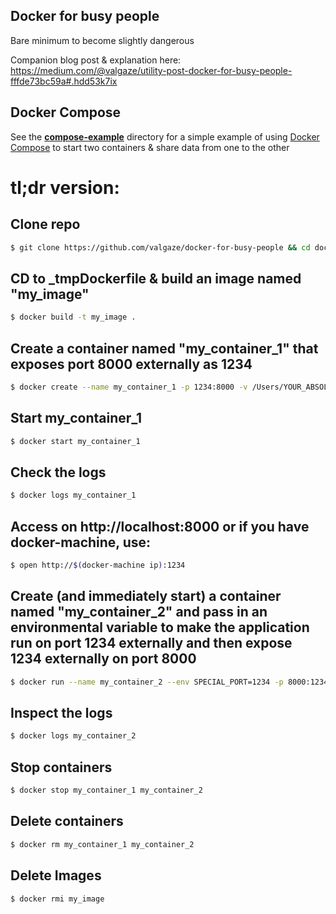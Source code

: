 ## Docker for busy people
Bare minimum to become slightly dangerous

Companion blog post & explanation here: https://medium.com/@valgaze/utility-post-docker-for-busy-people-fffde73bc59a#.hdd53k7ix


## Docker Compose

See the **[compose-example](compose-example)** directory for a simple example of using [Docker Compose](https://docs.docker.com/compose/overview/) to start two containers & share data from one to the other


# tl;dr version:


## Clone repo

```sh
$ git clone https://github.com/valgaze/docker-for-busy-people && cd docker-for-busy-people
```

## CD to _tmpDockerfile & build an image named "my_image"

```sh
$ docker build -t my_image .
```

## Create a container named "my_container_1" that exposes port 8000 externally as 1234

```sh
$ docker create --name my_container_1 -p 1234:8000 -v /Users/YOUR_ABSOLUTE_PATH/docker-for-busy-people:/usr/applicationSrc my_image
```
## Start my_container_1

```sh
$ docker start my_container_1
```
## Check the logs

```sh
$ docker logs my_container_1
```

## Access on http://localhost:8000 or if you have docker-machine, use:

```sh
$ open http://$(docker-machine ip):1234
```

## Create (and immediately start) a container named "my_container_2" and pass in an environmental variable to make the application run on port 1234 externally and then expose 1234 externally on port 8000

```sh
$ docker run --name my_container_2 --env SPECIAL_PORT=1234 -p 8000:1234 -v /Users/YOUR_ABSOLUTE_PATH/docker-for-busy-people:/usr/applicationSrc my_image
```

## Inspect the logs

```sh
$ docker logs my_container_2
```

## Stop containers

```sh
$ docker stop my_container_1 my_container_2
```

## Delete containers

```sh
$ docker rm my_container_1 my_container_2
```

## Delete Images

```sh
$ docker rmi my_image
```



